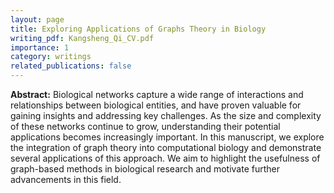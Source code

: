 ```yaml
---
layout: page
title: Exploring Applications of Graphs Theory in Biology
writing_pdf: Kangsheng_Qi_CV.pdf
importance: 1
category: writings
related_publications: false
---
```


**Abstract:** Biological networks capture a wide range of interactions and relationships between biological entities, and have proven valuable for gaining insights and addressing key challenges. As the size and complexity of these networks continue to grow, understanding their potential applications becomes increasingly important. In this manuscript, we explore the integration of graph theory into computational biology and demonstrate several applications of this approach. We aim to highlight the usefulness of graph-based methods in biological research and motivate further advancements in this field.

